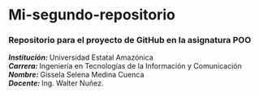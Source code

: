 <h1> Mi-segundo-repositorio</h1>
<h3>Repositorio para el proyecto de GitHub en la asignatura POO</h3>
<p>
    <strong><em>Institución:</em> </strong>Universidad Estatal Amazónica <br>
    <strong><em>Carrera:</em> </strong>Ingeniería en Tecnologías de la Información y Comunicación <br>
    <strong><em>Nombre:</em> </strong> Gissela Selena Medina Cuenca <br>
    <strong><em>Docente:</em> </strong>Ing. Walter Nuñez. <br>
</p>

